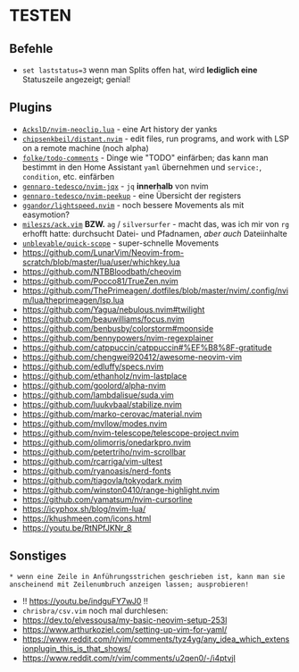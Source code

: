 
# TESTEN

## Befehle

* `set laststatus=3` wenn man Splits offen hat, wird **lediglich eine** Statuszeile angezeigt; genial!

## Plugins

* [`AckslD/nvim-neoclip.lua`](https://github.com/AckslD/nvim-neoclip.lua) - eine Art history der yanks
* [`chipsenkbeil/distant.nvim`](https://github.com/chipsenkbeil/distant.nvim) - edit files, run programs, and work with LSP on a remote machine (noch alpha)
* [`folke/todo-comments`](https://github.com/folke/todo-comments.nvim) - Dinge wie "TODO" einfärben; das kann man bestimmt in den Home Assistant `yaml` übernehmen und `service:`, `condition`, etc. einfärben
* [`gennaro-tedesco/nvim-jqx`](https://github.com/gennaro-tedesco/nvim-jqx) - `jq` **innerhalb** von nvim
* [`gennaro-tedesco/nvim-peekup`](https://github.com/gennaro-tedesco/nvim-peekup) - eine Übersicht der registers
* [`ggandor/lightspeed.nvim`](https://github.com/ggandor/lightspeed.nvim) - noch bessere Movements als mit easymotion?
* [`mileszs/ack.vim`](https://github.com/mileszs/ack.vim) **BZW.** `ag` / `silversurfer` - macht das, was ich mir von `rg` erhofft hatte: durchsucht Datei- und Pfadnamen, *aber auch* Dateiinhalte
* [`unblevable/quick-scope`](https://github.com/unblevable/quick-scope) - super-schnelle Movements
* https://github.com/LunarVim/Neovim-from-scratch/blob/master/lua/user/whichkey.lua
* https://github.com/NTBBloodbath/cheovim
* https://github.com/Pocco81/TrueZen.nvim
* https://github.com/ThePrimeagen/.dotfiles/blob/master/nvim/.config/nvim/lua/theprimeagen/lsp.lua
* https://github.com/Yagua/nebulous.nvim#twilight
* https://github.com/beauwilliams/focus.nvim
* https://github.com/benbusby/colorstorm#moonside
* https://github.com/bennypowers/nvim-regexplainer
* https://github.com/catppuccin/catppuccin#%EF%B8%8F-gratitude
* https://github.com/chengwei920412/awesome-neovim-vim
* https://github.com/edluffy/specs.nvim
* https://github.com/ethanholz/nvim-lastplace
* https://github.com/goolord/alpha-nvim
* https://github.com/lambdalisue/suda.vim
* https://github.com/luukvbaal/stabilize.nvim
* https://github.com/marko-cerovac/material.nvim
* https://github.com/mvllow/modes.nvim
* https://github.com/nvim-telescope/telescope-project.nvim
* https://github.com/olimorris/onedarkpro.nvim
* https://github.com/petertriho/nvim-scrollbar
* https://github.com/rcarriga/vim-ultest
* https://github.com/ryanoasis/nerd-fonts
* https://github.com/tiagovla/tokyodark.nvim
* https://github.com/winston0410/range-highlight.nvim
* https://github.com/yamatsum/nvim-cursorline
* https://icyphox.sh/blog/nvim-lua/
* https://khushmeen.com/icons.html
* https://youtu.be/RtNPfJKNr_8


## Sonstiges

    * wenn eine Zeile in Anführungsstrichen geschrieben ist, kann man sie anscheinend mit Zeilenumbruch anzeigen lassen; ausprobieren!
* !! https://youtu.be/indguFY7wJ0 !!
* `chrisbra/csv.vim` noch mal durchlesen:
* https://dev.to/elvessousa/my-basic-neovim-setup-253l
* https://www.arthurkoziel.com/setting-up-vim-for-yaml/
* https://www.reddit.com/r/vim/comments/tyz4yg/any_idea_which_extensionplugin_this_is_that_shows/
* https://www.reddit.com/r/vim/comments/u2qen0/-/i4ptvjl
